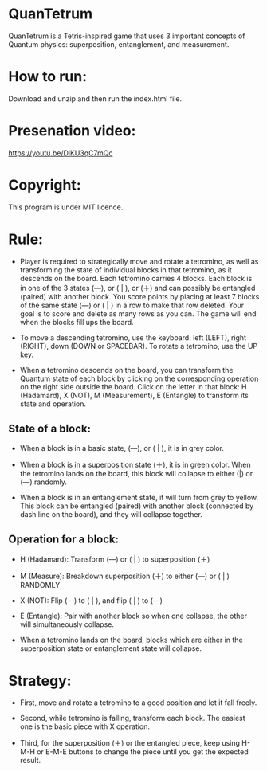 # QuanTetrum
QuanTetrum is a Tetris-inspired game that uses 3 important concepts of Quantum physics: superposition, entanglement, and measurement.

# How to run:

Download and unzip and then run the index.html file.

# Presenation video:
https://youtu.be/DlKU3qC7mQc

# Copyright: 

This program is under MIT licence.

# Rule:

- Player is required to strategically move and rotate a tetromino, as well as transforming the state of individual blocks in that tetromino, as it descends on the board. Each tetromino carries 4 blocks. Each block is in one of the 3 states (―), or ( | ), or (＋) and can possibly be entangled (paired) with another block. You score points by placing at least 7 blocks of the same state (―) or ( | ) in a row to make that row deleted. Your goal is to score and delete as many rows as you can. The game will end when the blocks fill ups the board.

- To move a descending tetromino, use the keyboard: left (LEFT), right (RIGHT), down (DOWN or SPACEBAR). To rotate a tetromino, use the UP key.

- When a tetromino descends on the board, you can transform the Quantum state of each block by clicking on the corresponding operation on the right side outside the board. Click on the letter in that block: H (Hadamard), X (NOT), M (Measurement), E (Entangle) to transform its state and operation.

##	State of a block:

- When a block is in a basic state, (―), or ( | ), it is in grey color. 

- When a block is in a superposition state (＋), it is in green color. When the tetromino lands on the board, this block will collapse to either (|) or (―) randomly. 

- When a block is in an entanglement state, it will turn from grey to yellow. This block can be entangled (paired) with another block (connected by dash line on the board), and they will collapse together.

##	Operation for a block: 
- H (Hadamard): Transform (―) or ( | ) to superposition (＋)

- M (Measure): Breakdown superposition (＋) to either (―) or ( | ) RANDOMLY

- X (NOT): Flip (―) to ( | ), and flip ( | ) to (―)

- E (Entangle): Pair with another block so when one collapse, the other will simultaneously collapse.

- When a tetromino lands on the board, blocks which are either in the superposition state or entanglement state will collapse. 

# Strategy:

- First, move and rotate a tetromino to a good position and let it fall freely.

- Second, while tetromino is falling, transform each block. The easiest one is the basic piece with X operation.

- Third, for the superposition (＋) or the entangled piece, keep using H-M-H or E-M-E buttons to change the piece until you get the expected result.
